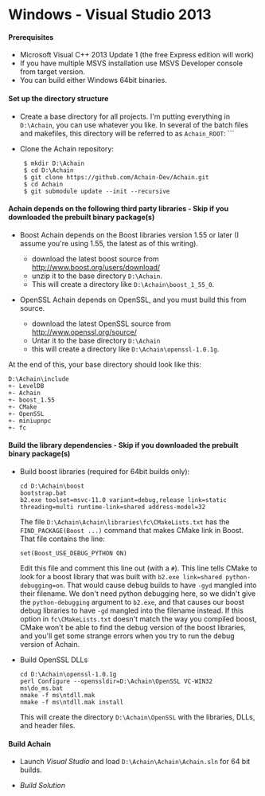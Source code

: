 Windows - Visual Studio 2013
============================
#### Prerequisites ####
* Microsoft Visual C++ 2013 Update 1 (the free Express edition will work)
* If you have multiple MSVS installation use MSVS Developer console from target version.
* You can build either Windows 64bit binaries.

#### Set up the directory structure ####
* Create a base directory for all projects.  I'm putting everything in
  `D:\Achain`, you can use whatever you like.  In several of the batch files
  and makefiles, this directory will be referred to as `Achain_ROOT`: ```
  
* Clone the Achain repository:
  ```
   $ mkdir D:\Achain
   $ cd D:\Achain
   $ git clone https://github.com/Achain-Dev/Achain.git
   $ cd Achain
   $ git submodule update --init --recursive
  ```

#### Achain depends on the following third party libraries - Skip if you downloaded the prebuilt binary package(s) ####

 * Boost
   Achain depends on the Boost libraries version 1.55 or later (I assume
   you're using 1.55, the latest as of this writing). 
   * download the latest boost source from http://www.boost.org/users/download/
   * unzip it to the base directory `D:\Achain`.
   * This will create a directory like `D:\Achain\boost_1_55_0`.

 * OpenSSL
   Achain depends on OpenSSL, and you must build this from source.
    * download the latest OpenSSL source from http://www.openssl.org/source/
    * Untar it to the base directory `D:\Achain`
    * this will create a directory like `D:\Achain\openssl-1.0.1g`.

 At the end of this, your base directory should look like this:
  ```
  D:\Achain\include
  +- LevelDB
  +- Achain
  +- boost_1.55
  +- CMake
  +- OpenSSL
  +- miniupnpc
  +- fc
  ```
#### Build the library dependencies - Skip if you downloaded the prebuilt binary package(s) ####
* Build boost libraries (required for 64bit builds only):
  ```
  cd D:\Achain\boost
  bootstrap.bat
  b2.exe toolset=msvc-11.0 variant=debug,release link=static threading=multi runtime-link=shared address-model=32
  ```
    The file `D:\Achain\Achain\libraries\fc\CMakeLists.txt` has the
    `FIND_PACKAGE(Boost ...)`
    command that makes CMake link in Boost.  That file contains the line:
    ```
    set(Boost_USE_DEBUG_PYTHON ON)
    ```
    Edit this file and comment this line out (with a `#`).
    This line  tells CMake to look for a boost library that was built with
    `b2.exe link=shared python-debugging=on`.  That would cause debug builds to
    have `-gyd` mangled into their filename.  We don't need python debugging here,
    so we didn't give the `python-debugging` argument to `b2.exe`, and
    that causes our boost debug libraries to have `-gd` mangled into the filename
    instead.  If this option in `fc\CMakeLists.txt` doesn't match the way you
    compiled boost, CMake won't be able to find the debug version of the boost
    libraries, and you'll get some strange errors when you try to run the
    debug version of Achain.

* Build OpenSSL DLLs
  ```
  cd D:\Achain\openssl-1.0.1g
  perl Configure --openssldir=D:\Achain\OpenSSL VC-WIN32
  ms\do_ms.bat
  nmake -f ms\ntdll.mak
  nmake -f ms\ntdll.mak install
  ```
  This will create the directory `D:\Achain\OpenSSL` with the libraries, DLLs,
  and header files.

#### Build Achain ####
* Launch *Visual Studio* and load `D:\Achain\Achain\Achain.sln` for 64 bit builds.

* *Build Solution*

